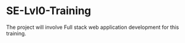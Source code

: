 # SE-Lvl0-Training
The project will involve Full stack web application development for this training.
